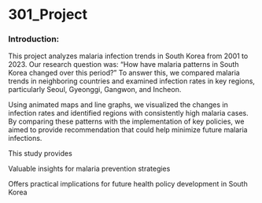 # 301_Project

### Introduction: 

This project analyzes malaria infection trends in South Korea from 2001 to 2023. Our research question was: “How have malaria patterns in South Korea changed over this period?” To answer this, we compared malaria trends in neighboring countries and examined infection rates in key regions, particularly Seoul, Gyeonggi, Gangwon, and Incheon.

Using animated maps and line graphs, we visualized the changes in infection rates and identified regions with consistently high malaria cases. By comparing these patterns with the implementation of key policies, we aimed to provide recommendation that could help minimize future malaria infections.

This study provides

Valuable insights for malaria prevention strategies 

Offers practical implications for future health policy development in South Korea
